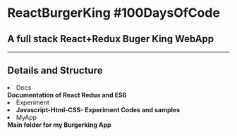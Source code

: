 <h1> ReactBurgerKing #100DaysOfCode</h1>
<h2>A full stack React+Redux Buger King WebApp</h2>
<hr>
<h2>Details and Structure</h2>
<li>Docs</li>
<b>Documentation of React Redux and ES6</b>
<li>Experiment<li>
<b>Javascript-Html-CSS- Experiment Codes and samples</b>
<li>MyApp</li>
<b>Main folder for my Burgerking App</b>
